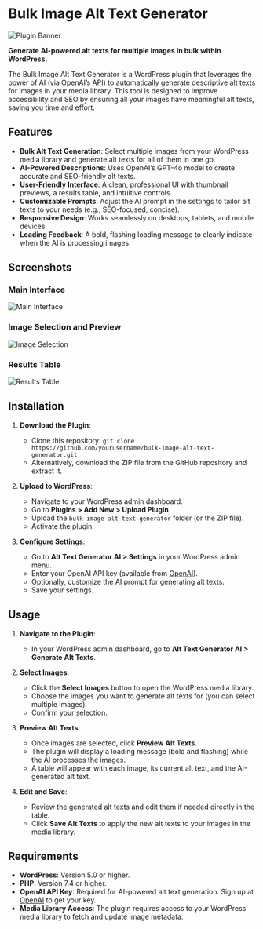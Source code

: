 # Bulk Image Alt Text Generator

![Plugin Banner](https://via.placeholder.com/1200x300.png?text=Bulk+Image+Alt+Text+Generator)

**Generate AI-powered alt texts for multiple images in bulk within WordPress.**

The Bulk Image Alt Text Generator is a WordPress plugin that leverages the power of AI (via OpenAI’s API) to automatically generate descriptive alt texts for images in your media library. This tool is designed to improve accessibility and SEO by ensuring all your images have meaningful alt texts, saving you time and effort.

## Features

- **Bulk Alt Text Generation**: Select multiple images from your WordPress media library and generate alt texts for all of them in one go.
- **AI-Powered Descriptions**: Uses OpenAI’s GPT-4o model to create accurate and SEO-friendly alt texts.
- **User-Friendly Interface**: A clean, professional UI with thumbnail previews, a results table, and intuitive controls.
- **Customizable Prompts**: Adjust the AI prompt in the settings to tailor alt texts to your needs (e.g., SEO-focused, concise).
- **Responsive Design**: Works seamlessly on desktops, tablets, and mobile devices.
- **Loading Feedback**: A bold, flashing loading message to clearly indicate when the AI is processing images.

## Screenshots

### Main Interface
![Main Interface](https://via.placeholder.com/800x400.png?text=Main+Interface)

### Image Selection and Preview
![Image Selection](https://via.placeholder.com/800x400.png?text=Image+Selection)

### Results Table
![Results Table](https://via.placeholder.com/800x400.png?text=Results+Table)

## Installation

1. **Download the Plugin**:
   - Clone this repository: `git clone https://github.com/yourusername/bulk-image-alt-text-generator.git`
   - Alternatively, download the ZIP file from the GitHub repository and extract it.

2. **Upload to WordPress**:
   - Navigate to your WordPress admin dashboard.
   - Go to **Plugins > Add New > Upload Plugin**.
   - Upload the `bulk-image-alt-text-generator` folder (or the ZIP file).
   - Activate the plugin.

3. **Configure Settings**:
   - Go to **Alt Text Generator AI > Settings** in your WordPress admin menu.
   - Enter your OpenAI API key (available from [OpenAI](https://platform.openai.com/account/api-keys)).
   - Optionally, customize the AI prompt for generating alt texts.
   - Save your settings.

## Usage

1. **Navigate to the Plugin**:
   - In your WordPress admin dashboard, go to **Alt Text Generator AI > Generate Alt Texts**.

2. **Select Images**:
   - Click the **Select Images** button to open the WordPress media library.
   - Choose the images you want to generate alt texts for (you can select multiple images).
   - Confirm your selection.

3. **Preview Alt Texts**:
   - Once images are selected, click **Preview Alt Texts**.
   - The plugin will display a loading message (bold and flashing) while the AI processes the images.
   - A table will appear with each image, its current alt text, and the AI-generated alt text.

4. **Edit and Save**:
   - Review the generated alt texts and edit them if needed directly in the table.
   - Click **Save Alt Texts** to apply the new alt texts to your images in the media library.

## Requirements

- **WordPress**: Version 5.0 or higher.
- **PHP**: Version 7.4 or higher.
- **OpenAI API Key**: Required for AI-powered alt text generation. Sign up at [OpenAI](https://platform.openai.com/signup) to get your key.
- **Media Library Access**: The plugin requires access to your WordPress media library to fetch and update image metadata.

